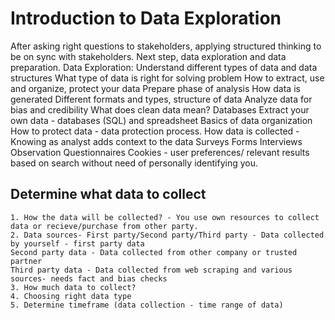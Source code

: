 # Introduction to Data Exploration

After asking right questions to stakeholders, applying structured thinking to be on sync with stakeholders.
Next step, data exploration and data preparation.
Data Exploration:
    Understand different types of data and data structures
    What type of data is right for solving problem
    How to extract, use and organize, protect your data
Prepare phase of analysis
    How data is generated
    Different formats and types, structure of data
    Analyze data for bias and credibility
    What does clean data mean?
    Databases
    Extract your own data - databases (SQL) and spreadsheet
    Basics of data organization
    How to protect data - data protection process.
How data is collected - Knowing as analyst adds context to the data
    Surveys
    Forms
    Interviews
    Observation
    Questionnaires
    Cookies - user preferences/ relevant results based on search without need of personally identifying you.

## Determine what data to collect

    1. How the data will be collected? - You use own resources to collect data or recieve/purchase from other party.
    2. Data sources- First party/Second party/Third party - Data collected by yourself - first party data
    Second party data - Data collected from other company or trusted partner
    Third party data - Data collected from web scraping and various sources- needs fact and bias checks 
    3. How much data to collect?
    4. Choosing right data type
    5. Determine timeframe (data collection - time range of data)
